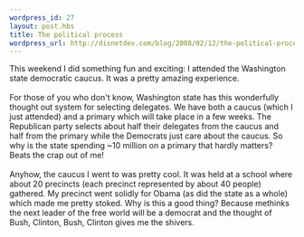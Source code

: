 ```yaml
--- 
wordpress_id: 27
layout: post.hbs
title: The political process
wordpress_url: http://disnetdev.com/blog/2008/02/12/the-political-process/
---
```

This weekend I did something fun and exciting: I attended the Washington state democratic caucus. It was a pretty amazing experience. <br /><br />For those of you who don't know, Washington state has this wonderfully thought out system for selecting delegates. We have both a caucus (which I just attended) and a primary which will take place in a few weeks. The Republican party selects about half their delegates from the caucus and half from the primary while the Democrats just care about the caucus. So why is the state spending ~10 million on a primary that hardly matters? Beats the crap out of me!<br /><br />Anyhow, the caucus I went to was pretty cool. It was held at a school where about 20 precincts (each precinct represented by about 40 people) gathered. My precinct went solidly for Obama (as did the state as a whole) which made me pretty stoked. Why is this a good thing? Because methinks the next leader of the free world will be a democrat and the thought of Bush, Clinton, Bush, Clinton gives me the shivers.<br />
